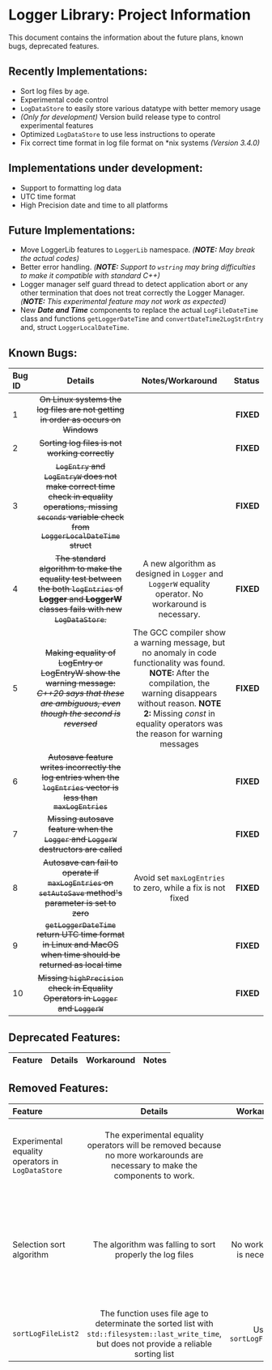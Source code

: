 # Logger Library: Project Information

This document contains the information about the future plans, known bugs, deprecated features.

## Recently Implementations:

- Sort log files by age.
- Experimental code control
- `LogDataStore` to easily store various datatype with better memory usage
- *(Only for development)* Version build release type to control experimental features
- Optimized `LogDataStore` to use less instructions to operate
- Fix correct time format in log file format on *nix systems *(Version 3.4.0)*

## Implementations under development:

- Support to formatting log data
- UTC time format
- High Precision date and time to all platforms

## Future Implementations:

- Move LoggerLib features to `LoggerLib` namespace. *(**NOTE:** May break the actual codes)*
- Better error handling. *(**NOTE:** Support to `wstring` may bring difficulties to make it compatible with standard C++)*
- Logger manager self guard thread to detect application abort or any other termination that does not treat correctly the Logger Manager. *(**NOTE:** This experimental feature may not work as expected)*
- New ***Date and Time*** components to replace the actual `LogFileDateTime` class and functions `getLoggerDateTime` and `convertDateTime2LogStrEntry` and, struct `LoggerLocalDateTime`.

## Known Bugs:

| Bug ID | Details | Notes/Workaround | Status |
| :----- | :-----: | :--------------: | -----: |
| 1 | ~~On Linux systems the log files are not getting in order as occurs on Windows~~ |  | **FIXED** |
| 2 | ~~Sorting log files is not working correctly~~ |  | **FIXED** |
| 3 | ~~`LogEntry` and `LogEntryW` does not make correct time check in equality operations, missing `seconds` variable check from `LoggerLocalDateTime` struct~~ |  | **FIXED** |
| 4 | ~~The standard algorithm to make the equality test between the both `logEntries` of **Logger** and **LoggerW** classes fails with new `LogDataStore`.~~ | A new algorithm as designed in `Logger` and `LoggerW` equality operator. No workaround is necessary. | **FIXED** |
| 5 | ~~Making equality of LogEntry or LogEntryW show the warning message: *C++20 says that these are ambiguous, even though the second is reversed*~~ | The GCC compiler show a warning message, but no anomaly in code functionality was found. **NOTE:** After the compilation, the warning disappears without reason. **NOTE 2:** Missing *const* in equality operators was the reason for warning messages | **FIXED** |
| 6 | ~~Autosave feature writes incorrectly the log entries when the `logEntries` vector is less than `maxLogEntries`~~ |  | **FIXED** |
| 7 | ~~Missing autosave feature when the `Logger` and `LoggerW` destructors are called~~ |  | **FIXED** |
| 8 | ~~Autosave can fail to operate if `maxLogEntries` on `setAutoSave` method's parameter is set to zero~~ | Avoid set `maxLogEntries` to zero, while a fix is not fixed | **FIXED** |
| 9 | ~~`getLoggerDateTime` return UTC time format in Linux and MacOS when time should be returned as local time~~ |  | **FIXED** |
| 10 | ~~Missing `highPrecision` check in Equality Operators in `Logger` and `LoggerW`~~ |  | **FIXED** |

## Deprecated Features:

| Feature | Details | Workaround | Notes |
| :------ | :-----: | :--------: | ----: |

## Removed Features:

| Feature | Details | Workaround | Notes |
| :------ | :-----: | :--------: | ----: |
| Experimental equality operators in `LogDataStore` | The experimental equality operators will be removed because no more workarounds are necessary to make the components to work. |  | The components was removed on version **3.3.0-alpha.10** |
| Selection sort algorithm | The algorithm was falling to sort properly the log files | No workaround is necessary | The algorithm is disabled and a new algorithm is working. The code will be removed on version **3.3.0-beta** |
| `sortLogFileList2` | The function uses file age to determinate the sorted list with `std::filesystem::last_write_time`, but does not provide a reliable sorting list | Use `sortLogFileList` | This function will be removed on version **3.3.0-beta** |
